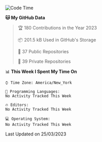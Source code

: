 <!--START_SECTION:waka-->
![Code Time](http://img.shields.io/badge/Code%20Time-147%20hrs%2032%20mins-blue)

**🐱 My GitHub Data** 

> 🏆 180 Contributions in the Year 2023
 > 
> 📦 201.5 kB Used in GitHub's Storage 
 > 
> 📜 37 Public Repositories 
 > 
> 🔑 39 Private Repositories  
 > 
📊 **This Week I Spent My Time On** 

```text
⌚︎ Time Zone: America/New_York

💬 Programming Languages: 
No Activity Tracked This Week

🔥 Editors: 
No Activity Tracked This Week

💻 Operating System: 
No Activity Tracked This Week

```


 Last Updated on 25/03/2023
<!--END_SECTION:waka-->